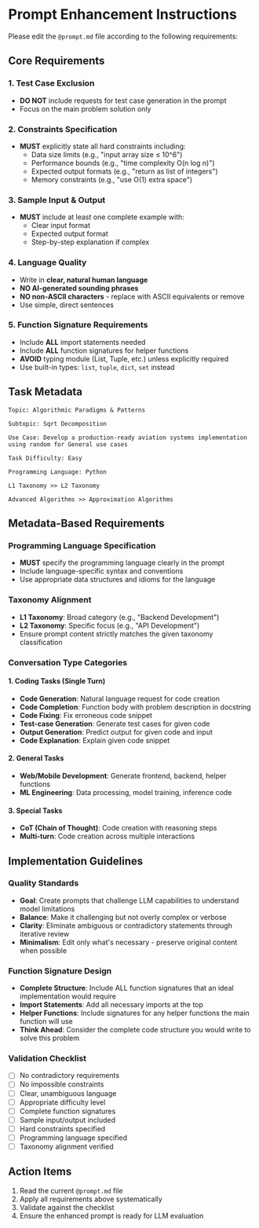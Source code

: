 # Prompt Enhancement Instructions

Please edit the `@prompt.md` file according to the following requirements:

## Core Requirements

### 1. Test Case Exclusion
- **DO NOT** include requests for test case generation in the prompt
- Focus on the main problem solution only

### 2. Constraints Specification
- **MUST** explicitly state all hard constraints including:
  - Data size limits (e.g., "input array size ≤ 10^6")
  - Performance bounds (e.g., "time complexity O(n log n)")
  - Expected output formats (e.g., "return as list of integers")
  - Memory constraints (e.g., "use O(1) extra space")

### 3. Sample Input & Output
- **MUST** include at least one complete example with:
  - Clear input format
  - Expected output format
  - Step-by-step explanation if complex

### 4. Language Quality
- Write in **clear, natural human language**
- **NO AI-generated sounding phrases**
- **NO non-ASCII characters** - replace with ASCII equivalents or remove
- Use simple, direct sentences

### 5. Function Signature Requirements
- Include **ALL** import statements needed
- Include **ALL** function signatures for helper functions
- **AVOID** typing module (List, Tuple, etc.) unless explicitly required
- Use built-in types: `list`, `tuple`, `dict`, `set` instead 

## Task Metadata

```
Topic: Algorithmic Paradigms & Patterns

Subtopic: Sqrt Decomposition

Use Case: Develop a production-ready aviation systems implementation using random for General use cases

Task Difficulty: Easy

Programming Language: Python

L1 Taxonomy >> L2 Taxonomy

Advanced Algorithms >> Approximation Algorithms
```

## Metadata-Based Requirements
### Programming Language Specification
- **MUST** specify the programming language clearly in the prompt
- Include language-specific syntax and conventions
- Use appropriate data structures and idioms for the language

### Taxonomy Alignment
- **L1 Taxonomy**: Broad category (e.g., "Backend Development")
- **L2 Taxonomy**: Specific focus (e.g., "API Development")
- Ensure prompt content strictly matches the given taxonomy classification

### Conversation Type Categories

#### 1. Coding Tasks (Single Turn)
- **Code Generation**: Natural language request for code creation
- **Code Completion**: Function body with problem description in docstring
- **Code Fixing**: Fix erroneous code snippet
- **Test-case Generation**: Generate test cases for given code
- **Output Generation**: Predict output for given code and input
- **Code Explanation**: Explain given code snippet

#### 2. General Tasks
- **Web/Mobile Development**: Generate frontend, backend, helper functions
- **ML Engineering**: Data processing, model training, inference code

#### 3. Special Tasks
- **CoT (Chain of Thought)**: Code creation with reasoning steps
- **Multi-turn**: Code creation across multiple interactions


## Implementation Guidelines

### Quality Standards
- **Goal**: Create prompts that challenge LLM capabilities to understand model limitations
- **Balance**: Make it challenging but not overly complex or verbose
- **Clarity**: Eliminate ambiguous or contradictory statements through iterative review
- **Minimalism**: Edit only what's necessary - preserve original content when possible

### Function Signature Design
- **Complete Structure**: Include ALL function signatures that an ideal implementation would require
- **Import Statements**: Add all necessary imports at the top
- **Helper Functions**: Include signatures for any helper functions the main function will use
- **Think Ahead**: Consider the complete code structure you would write to solve this problem

### Validation Checklist
- [ ] No contradictory requirements
- [ ] No impossible constraints
- [ ] Clear, unambiguous language
- [ ] Appropriate difficulty level
- [ ] Complete function signatures
- [ ] Sample input/output included
- [ ] Hard constraints specified
- [ ] Programming language specified
- [ ] Taxonomy alignment verified

## Action Items
1. Read the current `@prompt.md` file
2. Apply all requirements above systematically
3. Validate against the checklist
4. Ensure the enhanced prompt is ready for LLM evaluation